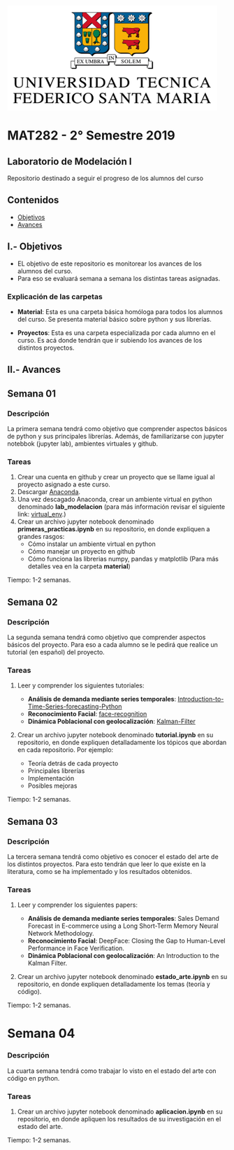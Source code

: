 <img src="material/images/usm.png" width="480" height="240" align="center"/>

# MAT282 - 2° Semestre 2019
## Laboratorio de Modelación l

Repositorio destinado a seguir el progreso de los alumnos del curso


## Contenidos

* [Objetivos](#objetivos)
* [Avances ](#avances)

<a id='objetivos'></a>
## I.- Objetivos

* EL objetivo de este repositorio es monitorear los avances de los alumnos del curso. 
* Para eso se evaluará semana a semana los distintas tareas asignadas.

### Explicación de las carpetas

* **Material**: Esta es una carpeta básica homóloga para todos los alumnos del curso. Se presenta material básico sobre python y sus librerías.

* **Proyectos**: Esta es una carpeta especializada por cada alumno en el curso. Es acá donde tendrán que ir subiendo los avances de los distintos proyectos. 
<a id='avances'></a>

## II.- Avances

## Semana 01

### Descripción
La primera semana tendrá como objetivo que comprender aspectos básicos de python y sus principales librerías. Además, de familiarizarse con jupyter notebbok (jupyter lab), ambientes virtuales y github.

### Tareas

1. Crear una cuenta en github  y crear un proyecto que se llame igual al proyecto asignado a este curso.
2. Descargar [Anaconda](https://www.anaconda.com/distribution/).
3. Una vez descagado Anaconda, crear un ambiente virtual en python denominado **lab_modelacion** (para más información revisar el siguiente link:  [virtual_env](https://packaging.python.org/guides/installing-using-pip-and-virtual-environments/
).)
4. Crear un archivo jupyter notebook denominado **primeras_practicas.ipynb** en su repositorio, en donde expliquen a grandes rasgos:
    * Cómo instalar un ambiente virtual en python
    * Cómo manejar un proyecto en github
    * Cómo funciona las librerias  numpy, pandas y matplotlib (Para más detalles vea en la carpeta **material**)


Tiempo: 1-2 semanas.

## Semana 02

### Descripción
La segunda semana tendrá como objetivo que comprender aspectos básicos del proyecto. Para eso a cada alumno se le pedirá que realice un tutorial (en español) del proyecto.


### Tareas

1. Leer y comprender los siguientes tutoriales:
   * **Análisis de demanda mediante series temporales**: [Introduction-to-Time-Series-forecasting-Python](https://github.com/advaitsave/Introduction-to-Time-Series-forecasting-Python/blob/master/Time%20Series%20in%20Python.ipynb)
   * **Reconocimiento Facial**: [face-recognition](https://github.com/krasserm/face-recognition/blob/master/face-recognition.ipynb)
   * **Dinámica Poblacional con geolocalización**: [Kalman-Filter](https://github.com/balzer82/Kalman/blob/master/Kalman-Filter-CV.ipynb?create=1)
   
2. Crear un archivo jupyter notebook denominado **tutorial.ipynb** en su repositorio, en donde expliquen detalladamente los tópicos que abordan en cada repositorio. Por ejemplo:
   * Teoría detrás de cada proyecto
   * Principales librerías
   * Implementación 
   * Posibles mejoras
   
Tiempo: 1-2 semanas.
   
## Semana 03

### Descripción
La tercera semana tendrá como objetivo es conocer el estado del arte de los distintos proyectos. Para esto tendrán que leer lo que existe en la literatura, como se ha implementado y los resultados obtenidos.



### Tareas

1. Leer y comprender los siguientes papers:
   * **Análisis de demanda mediante series temporales**: Sales Demand Forecast in E-commerce using a Long Short-Term Memory Neural Network Methodology.
   * **Reconocimiento Facial**: DeepFace: Closing the Gap to Human-Level Performance in Face Verification.
   * **Dinámica Poblacional con geolocalización**: An Introduction to the Kalman Filter.
   
2. Crear un archivo jupyter notebook denominado **estado_arte.ipynb** en su repositorio, en donde expliquen detalladamente los temas (teoría y código).

Tiempo: 1-2 semanas.

# Semana 04

### Descripción
La cuarta semana tendrá como trabajar lo visto en el estado del arte con código en python.


### Tareas

1. Crear un archivo jupyter notebook denominado **aplicacion.ipynb** en su repositorio, en donde apliquen los resultados de su investigación en el estado del arte.

Tiempo: 1-2 semanas.
